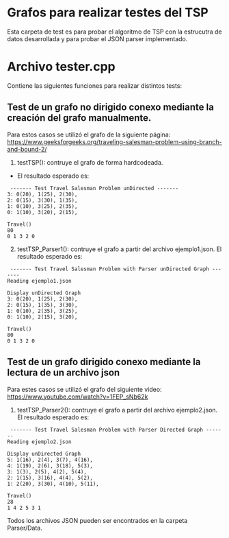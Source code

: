 # Grafos para realizar testes del TSP

Esta carpeta de test es para probar el algoritmo de TSP con la estrucutra de datos desarrollada y para probar el JSON parser implementado.

# Archivo tester.cpp

Contiene las siguientes funciones para realizar distintos tests:

## Test de un grafo no dirigido conexo mediante la creación del grafo manualmente.

Para estos casos se utilizó el grafo de la siguiente página: https://www.geeksforgeeks.org/traveling-salesman-problem-using-branch-and-bound-2/

1. testTSP(): contruye el grafo de forma hardcodeada. 

- El resultado esperado es:

```
 ------- Test Travel Salesman Problem unDirected ------- 
3: 0(20), 1(25), 2(30), 
2: 0(15), 3(30), 1(35), 
1: 0(10), 3(25), 2(35), 
0: 1(10), 3(20), 2(15), 

Travel()
80
0 1 3 2 0
```

2. testTSP_Parser1(): contruye el grafo a partir del archivo ejemplo1.json. El resultado esperado es:

```
 ------- Test Travel Salesman Problem with Parser unDirected Graph ------- 
Reading ejemplo1.json

Display unDirected Graph
3: 0(20), 1(25), 2(30), 
2: 0(15), 1(35), 3(30), 
1: 0(10), 2(35), 3(25), 
0: 1(10), 2(15), 3(20), 

Travel()
80
0 1 3 2 0
```

## Test de un grafo dirigido conexo mediante la lectura de un archivo json

Para estes casos se utilizó el grafo del siguiente video: https://www.youtube.com/watch?v=1FEP_sNb62k

1. testTSP_Parser2(): contruye el grafo a partir del archivo ejemplo2.json. El resultado esperado es:

```
 ------- Test Travel Salesman Problem with Parser Directed Graph ------- 
Reading ejemplo2.json

Display unDirected Graph
5: 1(16), 2(4), 3(7), 4(16), 
4: 1(19), 2(6), 3(18), 5(3), 
3: 1(3), 2(5), 4(2), 5(4), 
2: 1(15), 3(16), 4(4), 5(2), 
1: 2(20), 3(30), 4(10), 5(11), 

Travel()
28
1 4 2 5 3 1
```

Todos los archivos JSON pueden ser encontrados en la carpeta Parser/Data.
